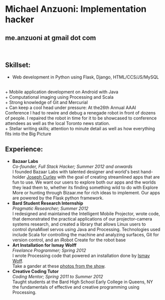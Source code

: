 Michael Anzuoni: Implementation hacker
================
me.anzuoni at gmail dot com
----------------
<br>

Skillset:
----------------
+ Web development in Python using Flask, Django, HTML/CCS/JS/MySQL
<br>
+ Mobile application development on Android with Java
<br>
+ Computational imaging using Processing and Scala 
<br>
+ Strong knowledge of Git and Mercurial 
<br>
+ Can keep a cool head under pressure: At the26th Annual AAAI Conference I had to rewire and debug a renegade robot in front of dozens of people. I repaired the robot in time for it to be showcased to conference attendees as well as the local Toronto news station. 
<br>
+ Stellar writing skills; attention to minute detail as well as how everything fits into the Big Picture

Experience:
-----------------
+ **Bazaar Labs**
<br> *Co-founder, Full Stack Hacker; Summer 2012 and onwards*
<br> I founded Bazaar Labs with talented designer and world's best hand-holder <a href="http://www.josephcurley.me">Joseph Curley</a> with the goal of creating streamlined apps that are fun to use. We want our users to explore both our apps and the worlds they lead them to, whether its finding something wild to do with Explore More or hunting through Bizaar.me for rich ideas to implement. Our apps are powered by the Flask python framework. 
+ **Bard Student Research Internship**
<br> *Pragmatic Researcher; Summer 2012*
<br> I redesigned and maintained the Intelligent Mobile Projector, wrote code, that demonstrated the practical applications of our projector-camera systems research, and created a library that allows Linux users to control dynaMixel servos using Java and Processing. Technologies used include Scala for controlling the machine and analyzing surfaces, Git for version control, and an iRobot Create for the robot base
+ **Art Installation for Ismay Wolff**
<br> *Freelance Programmer; Spring 2012*
<br> I wrote Processing code that powered an installation done by <a href="http://www.cargocultcollective.nl/">Ismay Woff</a>. <br>Take a gander at these <a href="http://imgur.com/VCBlh,iDajg">photos from the show</a>.
+ **Creative Coding Tutor**
<br> *Coding Mentor; Spring 2011 to Summer 2012*
<br> Taught students at the Bard High School Early College in Queens, NY the fundamentals of effective and creative programming using Processing.
